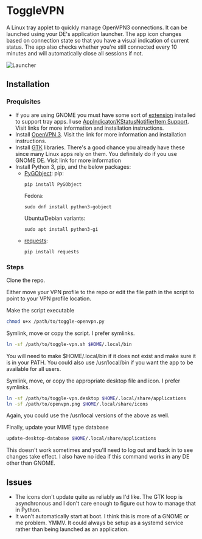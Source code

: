 # ToggleVPN
A Linux tray applet to quickly manage OpenVPN3 connections.  It can be launched using your DE's application launcher. The app icon changes based on connection state so that you have a visual indication of current status.  The app also checks whether you're still connected every 10 minutes and will automatically close all sessions if not.    

![Launcher](https://github.com/wescox/toggle_vpn/blob/master/screenshots/launcher.png)

## Installation

### Prequisites
 - If you are using GNOME you must have some sort of [extension](https://extensions.gnome.org/) installed to support tray apps.  I use [AppIndicator/KStatusNotifierItem Support](https://github.com/ubuntu/gnome-shell-extension-appindicator).  Visit links for more information and installation instructions. 
 - Install [OpenVPN 3](https://community.openvpn.net/openvpn/wiki/OpenVPN3Linux). Visit the link for more information and installation instructions.
 - Install [GTK](https://www.gtk.org/) libraries.  There's a good chance you already have these since many Linux apps rely on them.  You definitely do if you use GNOME DE. Visit link for more information
 - Install Python 3, pip, and the below packages:
    - [PyGObject](https://pypi.org/project/PyGObject/):
        pip:
        ```
        pip install PyGObject
        ```
        Fedora:
        ```
        sudo dnf install python3-gobject
        ```
        Ubuntu/Debian variants:
        ```
        sudo apt install python3-gi
        ```
    - [requests](https://pypi.org/project/requests/):
        ```
        pip install requests
        ```

### Steps
Clone the repo.

Either move your VPN profile to the repo or edit the file path in the script to point to your VPN profile location.

Make the script executable
```bash
chmod u+x /path/to/toggle-openvpn.py
```

Symlink, move or copy the script.  I prefer symlinks.
```bash
ln -sf /path/to/toggle-vpn.sh $HOME/.local/bin
```
You will need to make $HOME/.local/bin if it does not exist and make sure it is in your PATH.  You could also use /usr/local/bin if you want the app to be available for all users.

Symlink, move, or copy the appropriate desktop file and icon.  I prefer symlinks.
```bash
ln -sf /path/to/toggle-vpn.desktop $HOME/.local/share/applications
ln -sf /path/to/openvpn.png $HOME/.local/share/icons
```
Again, you could use the /usr/local versions of the above as well.

Finally, update your MIME type database
```bash
update-desktop-database $HOME/.local/share/applications
```
This doesn't work sometimes and you'll need to log out and back in to see changes take effect. I also have no idea if this command works in any DE other than GNOME.

## Issues

- The icons don't update quite as reliably as I'd like.  The GTK loop is asynchronous and I don't care enough to figure out how to manage that in Python.  
- It won't automatically start at boot.  I think this is more of a GNOME or me problem.  YMMV.  It could always be setup as a systemd service rather than being launched as an application.
